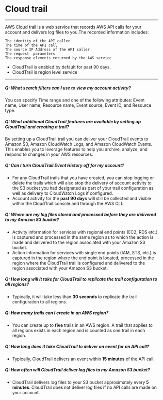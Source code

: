 # Cloud trail
---
AWS Cloud trail is a web service that records AWS API calls for your account and delivers log files to you.The recorded information includes:

	The identity of the API caller
	The time of the API call
	The source IP Address of the API caller
	The request  parameters
	The response elements returned by the AWS service

* CloudTrail is enabled by default for past 90 days.
* CloudTrail is region level service

---

##### Q: What search filters can I use to view my account activity?

You can specify Time range and one of the following attributes: Event name, User name, Resource name, Event source, Event ID, and Resource type.

##### Q: What additional CloudTrail features are available by setting up CloudTrail and creating a trail?

By setting up a CloudTrail trail you can deliver your CloudTrail events to Amazon S3, Amazon CloudWatch Logs, and Amazon CloudWatch Events. This enables you to leverage features to help you archive, analyze, and respond to changes in your AWS resources.

##### Q: Can I turn CloudTrail Event History off for my account?

* For any CloudTrail trails that you have created, you can stop logging or delete the trails which will also stop the delivery of account activity to the S3 bucket you had designated as part of your trail configuration as well as delivery to CloudWatch Logs if configured.
* Account activity for the **past 90 days** will still be collected and visible within the CloudTrail console and through the AWS CLI.

##### Q: Where are my log files stored and processed before they are delivered to my Amazon S3 bucket?

* Activity information for services with regional end points (EC2, RDS etc.) is captured and processed in the same region as to which the action is made and delivered to the region associated with your Amazon S3 bucket.
* Action information for services with single end points (IAM, STS, etc.) is captured in the region where the end point is located, processed in the region where the CloudTrail trail is configured and delivered to the region associated with your Amazon S3 bucket.

##### Q: How long will it take for CloudTrail to replicate the trail configuration to all regions?

* Typically, it will take less than **30 seconds** to replicate the trail configuration to all regions.

##### Q: How many trails can I create in an AWS region?

* You can create up to **five** trails in an AWS region. A trail that applies to all regions exists in each region and is counted as one trail in each region.

##### Q: How long does it take CloudTrail to deliver an event for an API call?

* Typically, CloudTrail delivers an event within **15 minutes** of the API call.

##### Q: How often will CloudTrail deliver log files to my Amazon S3 bucket?

* CloudTrail delivers log files to your S3 bucket approximately every **5 minutes**. CloudTrail does not deliver log files if no API calls are made on your account.